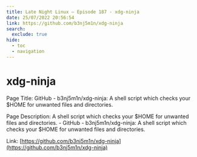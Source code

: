 ```yaml
---
title: Late Night Linux – Episode 187 - xdg-ninja
date: 25/07/2022 20:56:54
link: https://github.com/b3nj5m1n/xdg-ninja
search:
  exclude: true
hide:
  - toc
  - navigation
---
```


# xdg-ninja

Page Title: GitHub - b3nj5m1n/xdg-ninja: A shell script which checks your $HOME for unwanted files and directories.

Page Description: A shell script which checks your $HOME for unwanted files and directories. - GitHub - b3nj5m1n/xdg-ninja: A shell script which checks your $HOME for unwanted files and directories. 

Link: [https://github.com/b3nj5m1n/xdg-ninja](https://github.com/b3nj5m1n/xdg-ninja)